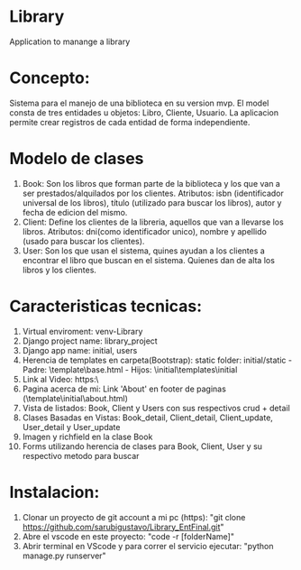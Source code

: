 # Library
Application to manange a library

# Concepto:
Sistema para el manejo de una biblioteca en su version mvp. 
El model consta de tres entidades u objetos: Libro, Cliente, Usuario.
La aplicacion permite crear registros de cada entidad de forma independiente.

# Modelo de clases
1) Book: Son los libros que forman parte de la biblioteca y los que van a ser prestados/alquilados por los clientes. 
    Atributos: isbn (identificador universal de los libros), título (utilizado para buscar los libros), autor y fecha de edicion del mismo.
2) Client: Define los clientes de la libreria, aquellos que van a llevarse los libros.
    Atributos: dni(como identificador unico), nombre y apellido (usado para buscar los clientes).
3) User: Son los que usan el sistema, quines ayudan a los clientes a encontrar el libro que buscan en el sistema. Quienes dan de alta los libros y los clientes.

# Caracteristicas tecnicas:
1) Virtual enviroment: venv-Library
2) Django project name: library_project
3) Django app name: initial, users
4) Herencia de templates en carpeta(Bootstrap): static folder: initial/static - Padre: \template\base.html - Hijos: \initial\templates\initial
5) Link al Video: https:\\
6) Pagina acerca de mi: Link 'About' en footer de paginas (\template\initial\about.html) 
7) Vista de listados: Book, Client y Users con sus respectivos crud + detail
8) Clases Basadas en Vistas: Book_detail, Client_detail, Client_update, User_detail y User_update
9) Imagen y richfield en la clase Book 
10) Forms utilizando herencia de clases para Book, Client, User  y su respectivo metodo para buscar

# Instalacion:
1) Clonar un proyecto de git account a mi pc (https): "git clone https://github.com/sarubigustavo/Library_EntFinal.git"
2) Abre el vscode en este proyecto: "code -r [folderName]"
3) Abrir terminal en VScode y para correr el servicio ejecutar: "python manage.py runserver"